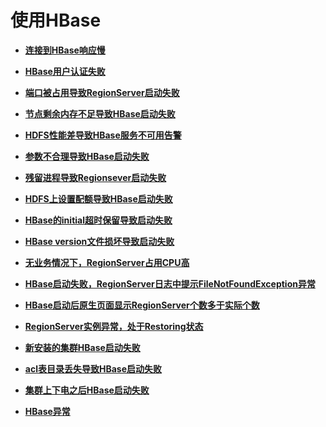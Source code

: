 # 使用HBase<a name="mrs_03_1001"></a>

-   **[连接到HBase响应慢](连接到HBase响应慢.md)**  

-   **[HBase用户认证失败](HBase用户认证失败.md)**  

-   **[端口被占用导致RegionServer启动失败](端口被占用导致RegionServer启动失败.md)**  

-   **[节点剩余内存不足导致HBase启动失败](节点剩余内存不足导致HBase启动失败.md)**  

-   **[HDFS性能差导致HBase服务不可用告警](HDFS性能差导致HBase服务不可用告警.md)**  

-   **[参数不合理导致HBase启动失败](参数不合理导致HBase启动失败.md)**  

-   **[残留进程导致Regionsever启动失败](残留进程导致Regionsever启动失败.md)**  

-   **[HDFS上设置配额导致HBase启动失败](HDFS上设置配额导致HBase启动失败.md)**  

-   **[HBase的initial超时保留导致启动失败](HBase的initial超时保留导致启动失败.md)**  

-   **[HBase version文件损坏导致启动失败](HBase-version文件损坏导致启动失败.md)**  

-   **[无业务情况下，RegionServer占用CPU高](无业务情况下-RegionServer占用CPU高.md)**  

-   **[HBase启动失败，RegionServer日志中提示FileNotFoundException异常](HBase启动失败-RegionServer日志中提示FileNotFoundException异常.md)**  

-   **[HBase启动后原生页面显示RegionServer个数多于实际个数](HBase启动后原生页面显示RegionServer个数多于实际个数.md)**  

-   **[RegionServer实例异常，处于Restoring状态](RegionServer实例异常-处于Restoring状态.md)**  

-   **[新安装的集群HBase启动失败](新安装的集群HBase启动失败.md)**  

-   **[acl表目录丢失导致HBase启动失败](acl表目录丢失导致HBase启动失败.md)**  

-   **[集群上下电之后HBase启动失败](集群上下电之后HBase启动失败.md)**  

-   **[HBase异常](HBase异常.md)**  


